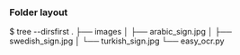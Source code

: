 



### Folder layout
$ tree --dirsfirst
.
├── images
│   ├── arabic_sign.jpg
│   ├── swedish_sign.jpg
│   └── turkish_sign.jpg
└── easy_ocr.py